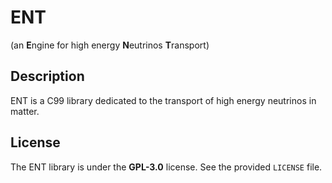 # ENT
(an **E**ngine for high energy **N**eutrinos **T**ransport)

## Description

ENT is a C99 library dedicated to the transport of high energy neutrinos in
matter.

## License
The ENT library is  under the **GPL-3.0** license. See the provided `LICENSE`
file.
